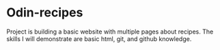 # Odin-recipes
Project is building a basic website with multiple pages about recipes. The skills I will demonstrate are basic html, git, and github knowledge.
